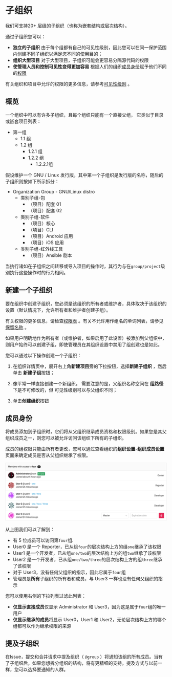 # 子组织[](#子组织 "Permalink")

我们可支持20+ 层级的子组织（也称为嵌套结构或层次结构）。

通过子组织您可以：

*   **独立的子组织** 由于每个组都有自己的可见性级别，因此您可以在同一保护范围内创建不同子组织以满足您不同的使用目的；
*   **组织大型项目** 对于大型项目，子组织可能会更容易分隔源代码的权限
*   **使管理人员和控制可见性变得更加容易** 根据人们的组织[成员身份](#成员身份)赋予他们不同的[权限](/docs/user/permissions#group-members-permissions) 

有关组织和项目中允许的权限的更多信息，请参考[可见性级别](/docs/user/permissions#general-permissions) 。

## 概览[](#概览 "Permalink")

一个组织中可以有许多子组织，且每个组织只能有一个直接父组， 它类似于目录或嵌套项目列表：

*   第一组
    *   1.1 组
    *   1.2 组
        *   1.2.1 组
        *   1.2.2 组
            *   1.2.2.1组

假设维护一个 GNU / Linux 发行版，其中第一个子组织是发行版的名称，随后的子组织则按如下所示拆分：

*   Organization Group - GNU/Linux distro
    *   类别子组-包
        *   （项目）配套 01
        *   （项目）配套 02
    *   类别子组-软件
        *   （项目）核心
        *   （项目）CLI
        *   （项目）Android 应用
        *   （项目）iOS 应用
    *   类别子组-红外线工具
        *   （项目）Ansible 剧本

当执行诸如在子组织之间转移或导入项目的操作时，其行为与在`group/project`级别执行这些操作时的行为相同。

## 新建一个子组织[](#新建一个子组织 "Permalink")

要在组织中创建子组织，您必须是该组织的所有者或维护者，具体取决于该组织的设置（默认情况下，允许所有者和维护者创建子组）。

有关权限的更多信息，请检查[权限表](/docs/user/permissions) 。有关不允许用作组名的单词列表，请参见[保留名称](/docs/user/reserved) 。

如果用户明确地作为所有者（或维护者，如果启用了此设置）被添加到父组织中，则用户始终可以创建子组，即使管理员在其组织设置中禁用了组创建也是如此。

您可以通过以下操作创建一个子组织：

1.  在组织详情页中，展开右上角**新建项目**旁的下拉按钮，选择**新建子组织** ，然后单击 **新建子组**按钮；
    
2.  像平常一样直接创建一个新组织。 需要注意的是，父组织名称空间在 **组路径**下是不可修改的，但 可见性级别可以与父组织不同；

3.  单击**创建组织**按钮


## 成员身份[](#成员身份 "Permalink")

将成员添加到子组织时，它们将从父组织继承成员资格和权限级别。如果您是其父组织成员之一，则您可以被允许访问该组织下所有的子组织。

成员的组权限只能由所有者更改，您可以通过查看组织的**组织设置-组织成员设置**页面来确定成员是否从父组织继承了权限。

[![Group members page](/docs/img/group_members.png)](/docs/img/group_members.png)

从上图我们可以了解到：

*   有 5 位成员可以访问第`four`组.
*   User0 是一个 Reporter，已从组`four`的层次结构上方的组`one`继承了该权限
*   User1 是一个开发者，已从组`one/two`的层次结构上方的组`two`继承了该权限
*   User2 是一个开发者，已从组`one/two/three`的层次结构上方的组`three`继承了该权限
*   对于 User3，没有任何父组织的指示，因此它属于`four`组
*   管理员是**所有**子组织的所有者和成员，与 User3 一样也没有任何父组织的指示

您可以使用右侧的下拉列表过滤此列表：

*   **仅显示直接成员**仅显示 Administrator 和 User3，因为这是属于`four`组的唯一用户
*   **仅显示继承的成员**将显示 User0，User1 和 User2，无论层次结构上方的哪个组都可以作为继承权限的来源

## 提及子组织[](#提及子组织 "Permalink")

在Issue，提交和合并请求中提及组织（ `@group` ）将通知该组的所有成员。当有了子组织后，如果您想拆分组织的结构，将有更精细的支持。提及方式与以前一样，您可以选择要通知的人群。